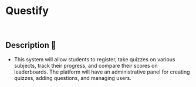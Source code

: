 # **Questify**

<br>

## **Description 📃**
<!-- add your game description here  -->
- This system will allow students to register, take quizzes on various subjects, track their progress, and compare their scores on leaderboards. The platform will have an administrative panel for creating quizzes, adding questions, and managing users.